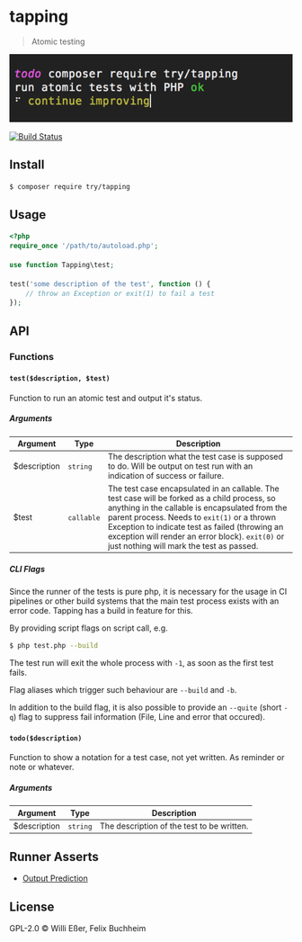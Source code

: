 # tapping
> Atomic testing

![demo](./demo.png)

[![Build Status](https://travis-ci.org/try-php/tapping.svg?branch=master)](https://travis-ci.org/try-php/tapping)

## Install

```bash
$ composer require try/tapping
```

## Usage

```php
<?php
require_once '/path/to/autoload.php';

use function Tapping\test;

test('some description of the test', function () {
	// throw an Exception or exit(1) to fail a test
});
```

## API

### Functions

#### `test($description, $test)`

Function to run an atomic test and output it's status.

##### Arguments

| Argument | Type | Description |
|---|---|---|
| $description | `string` | The description what the test case is supposed to do. Will be output on test run with an indication of success or failure. |
| $test | `callable` | The test case encapsulated in an callable. The test case will be forked as a child process, so anything in the callable is encapsulated from the parent process. Needs to `exit(1)` or a thrown Exception to indicate test as failed (throwing an exception will render an error block). `exit(0)` or just nothing will mark the test as passed. |

##### CLI Flags

Since the runner of the tests is pure php, it is necessary for the usage in CI pipelines or other build systems that the main test process exists with an error code. Tapping has a build in feature for this.

By providing script flags on script call, e.g.

```bash
$ php test.php --build
```

The test run will exit the whole process with `-1`, as soon as the first test fails.

Flag aliases which trigger such behaviour are `--build` and `-b`.

In addition to the build flag, it is also possible to provide an `--quite` (short `-q`) flag to suppress fail information (File, Line and error that occured).

#### `todo($description)`

Function to show a notation for a test case, not yet written. As reminder or note or whatever.

##### Arguments

| Argument | Type | Description |
|---|---|---|
| $description | `string` | The description of the test to be written. |

## Runner Asserts

* [Output Prediction](https://github.com/try-php/predict-output)

## License

GPL-2.0 © Willi Eßer, Felix Buchheim